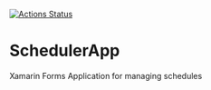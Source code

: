 [![Actions Status](https://github.com/UnicosGaming/SchedulerApp/workflows/CI/badge.svg)](https://github.com/UnicosGaming/SchedulerApp/actions)

# SchedulerApp
Xamarin Forms Application for managing schedules
